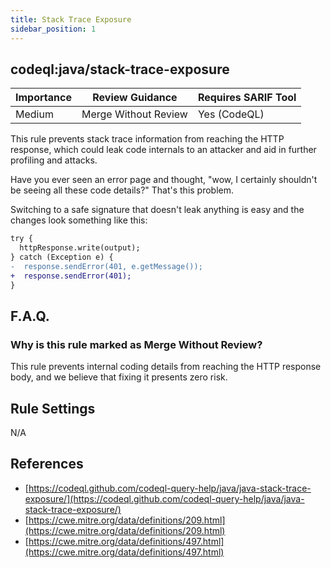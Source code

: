 ```yaml
---
title: Stack Trace Exposure
sidebar_position: 1
---
```


## codeql:java/stack-trace-exposure 

| Importance | Review Guidance      | Requires SARIF Tool |
|------------|----------------------|---------------------|
 | Medium     | Merge Without Review | Yes (CodeQL)        |

This rule prevents stack trace information from reaching the HTTP response, which could leak code internals to an attacker and aid in further profiling and attacks.

Have you ever seen an error page and thought, "wow, I certainly shouldn't be seeing all these code details?" That's this problem.

Switching to a safe signature that doesn't leak anything is easy and the changes look something like this:

```diff
try {
  httpResponse.write(output);
} catch (Exception e) {
-  response.sendError(401, e.getMessage());
+  response.sendError(401);
}
```

## F.A.Q.

### Why is this rule marked as Merge Without Review?

This rule prevents internal coding details from reaching the HTTP response body, and we believe that fixing it presents zero risk.

## Rule Settings

N/A

## References
* [https://codeql.github.com/codeql-query-help/java/java-stack-trace-exposure/](https://codeql.github.com/codeql-query-help/java/java-stack-trace-exposure/)
* [https://cwe.mitre.org/data/definitions/209.html](https://cwe.mitre.org/data/definitions/209.html)
* [https://cwe.mitre.org/data/definitions/497.html](https://cwe.mitre.org/data/definitions/497.html)
